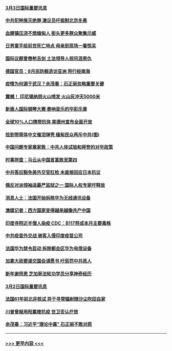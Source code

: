 #### [3月3日国际重要讯息](../pages/prog202/a103065949.md?t=03032101) 
#### [中共犯种族灭绝罪 澳议员吁抵制北京冬奥](../pages/prog202/a103065940.md?t=03032101) 
#### [血腥镇压浇不熄缅甸人 街头更多群众聚集示威](../pages/prog202/a103065822.md?t=03032101) 
#### [日男童手绘前世死亡地点 母亲到现场一看惊呆](../pages/prog202/a103065830.md?t=03032101) 
#### [国际议题曾唇枪舌剑 土法领导人视讯泯恩仇](../pages/prog202/a103065800.md?t=03032101) 
#### [德国官员：8月巡防舰造访亚洲 将行经南海](../pages/prog202/a103065708.md?t=03032101) 
#### [疫情为何源于武汉？余茂春：石正丽忽略重要关键](../pages/prog202/a103065682.md?t=03032101) 
#### [震撼！ 印尼锡纳朋火山喷发 火山灰冲天5000米](../pages/prog202/a103065207.md?t=03032101) 
#### [新唐人国际钢琴大赛 奏响音乐的华彩乐章](../pages/prog202/a103065639.md?t=03032101) 
#### [全球10%人口携带抗体 美德州宣布全面开放](../pages/prog202/a103065617.md?t=03032101) 
#### [捡到带简体中文催泪弹壳 缅甸民众再斥中共(图)](../pages/prog202/a103065601.md?t=03032101) 
#### [中国问题专家章家敦：中共人体试验和拜登的对华政策](../pages/prog202/a103065589.md?t=03032101) 
#### [时事拼盘：马云从中国首富跌至第四](../pages/prog202/a103065598.md?t=03032101) 
#### [中共答应豁免美外交官肛检 未直接回应日本抗议](../pages/prog202/a103065543.md?t=03032101) 
#### [俄反对派领袖进最严监狱之一 国际人权专家吁释放](../pages/prog202/a103065345.md?t=03032101) 
#### [消息人士：法国开始拆除华为无线通讯设备](../pages/prog202/a103065529.md?t=03032101) 
#### [澳媒记者：西方国家变得越来越像共产中国](../pages/prog202/a103065521.md?t=03032101) 
#### [印度寺院近半僧人染疫 CDC：B117将成本月主要毒株](../pages/prog202/a103065432.md?t=03032101) 
#### [中共疫苗外交战 骇客入侵印度疫苗公司](../pages/prog202/a103065393.md?t=03032101) 
#### [法国华为禁令启动 拆除都会区华为电信设备](../pages/prog202/a103065383.md?t=03032101) 
#### [加拿大政要递交国会请愿书 吁惩罚中共恶人](../pages/prog202/a103064951.md?t=03032101) 
#### [新年谢师恩 芝加哥法轮功学员分享神奇经历](../pages/prog202/a103065301.md?t=03032101) 
#### [3月2日国际重要讯息](../pages/prog202/a103065236.md?t=03032101) 
#### [法国61年前北非核试 异于寻常辐射随沙尘吹回自家](../pages/prog202/a103065165.md?t=03032101) 
#### [川普曾服用羟氯喹抗疫 世卫否认疗效](../pages/prog202/a103065113.md?t=03032101) 
#### [余茂春：习近平“理论中毒” 石正丽不敢对质](../pages/prog202/a103065083.md?t=03032101) 

----
#### [ >>> 更早内容 <<< ](../indexes/prog202-earlier.md)
